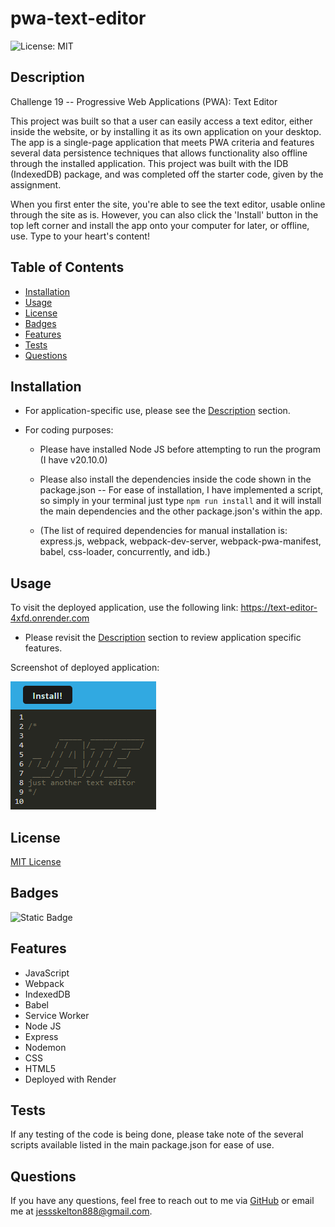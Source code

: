 # pwa-text-editor
![License: MIT](https://img.shields.io/badge/License-MIT-yellow.svg)

## Description

Challenge 19 -- Progressive Web Applications (PWA): Text Editor

This project was built so that a user can easily access a text editor, either inside the website, or by installing it as its own application on your desktop. The app is a single-page application that meets PWA criteria and features several data persistence techniques that allows functionality also offline through the installed application. This project was built with the IDB (IndexedDB) package, and was completed off the starter code, given by the assignment. 

When you first enter the site, you're able to see the text editor, usable online through the site as is. However, you can also click the 'Install' button in the top left corner and install the app onto your computer for later, or offline, use. Type to your heart's content!

## Table of Contents

- [Installation](#installation)
- [Usage](#usage)
- [License](#license)
- [Badges](#badges)
- [Features](#features)
- [Tests](#tests)
- [Questions](#questions)

## Installation

- For application-specific use, please see the [Description](#description) section.

- For coding purposes: 

    * Please have installed Node JS before attempting to run the program (I have v20.10.0)

    * Please also install the dependencies inside the code shown in the package.json -- For ease of installation, I have implemented a script, so simply in your terminal just type `npm run install` and it will install the main dependencies and the other package.json's within the app. 

    * (The list of required dependencies for manual installation is: express.js, webpack, webpack-dev-server, webpack-pwa-manifest, babel, css-loader, concurrently, and idb.)

## Usage

To visit the deployed application, use the following link:
https://text-editor-4xfd.onrender.com
- Please revisit the [Description](#description) section to review application specific features.

Screenshot of deployed application:

![Screenshot of text editor](./public/TextEditClip.png)

## License

[MIT License](https://opensource.org/licenses/MIT)

## Badges

![Static Badge](https://img.shields.io/badge/thank_you-for_visiting-purple)

## Features

- JavaScript
- Webpack
- IndexedDB
- Babel
- Service Worker
- Node JS
- Express
- Nodemon
- CSS
- HTML5
- Deployed with Render

## Tests

If any testing of the code is being done, please take note of the several scripts available listed in the main package.json for ease of use.

## Questions

If you have any questions, feel free to reach out to me via [GitHub](https://github.com/jskelly8/) or email me at jessskelton888@gmail.com.

